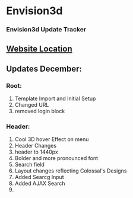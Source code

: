 # Envision3d
### Envision3d Update Tracker

## [Website Location](https://cravingclicks.dev/Envision3d/ "Track Changes")


## Updates December:

### Root:
1. Template Import and Initial Setup
2. Changed URL
3. removed login block

### Header:
1. Cool 3D hover Effect on menu
2. Header Changes
3. header to 1440px
4. Bolder and more pronounced font
5. Search field
6. Layout changes reflecting Colossal's Designs
7. Added Searcg Input
8. Added AJAX Search
9. 



